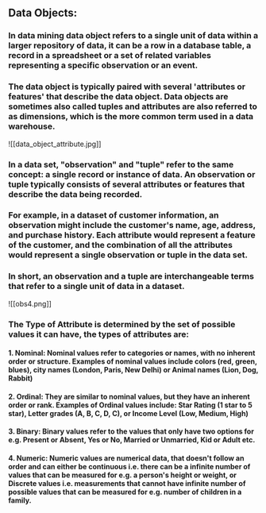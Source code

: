 ## Data Objects:

### In data mining data object refers to a single unit of data within a larger repository of data, it can be a row in a database table, a record in a spreadsheet or a set of related variables representing a specific observation or an event. 

### The data object is typically paired with several 'attributes or features' that describe the data object. Data objects are sometimes also called tuples and attributes are also referred to as dimensions, which is the more common term used in a data warehouse.

![[data_object_attribute.jpg]]

### In a data set, "observation" and "tuple" refer to the same concept: a single record or instance of data. An observation or tuple typically consists of several attributes or features that describe the data being recorded.

### For example, in a dataset of customer information, an observation might include the customer's name, age, address, and purchase history. Each attribute would represent a feature of the customer, and the combination of all the attributes would represent a single observation or tuple in the data set.

### In short, an observation and a tuple are interchangeable terms that refer to a single unit of data in a dataset.

![[obs4.png]]

### The Type of Attribute is determined by the set of possible values it can have, the types of attributes are:

#### 1. Nominal: Nominal values refer to categories or names, with no inherent order or structure. Examples of nominal values include colors (red, green, blues), city names (London, Paris, New Delhi) or Animal names (Lion, Dog, Rabbit)

#### 2. Ordinal: They are similar to nominal values, but they have an inherent order or rank. Examples of Ordinal values include: Star Rating (1 star to 5 star), Letter grades (A, B, C, D, C), or Income Level (Low, Medium, High)

#### 3. Binary: Binary values refer to the values that only have two options for e.g. Present or Absent, Yes or No, Married or Unmarried, Kid or Adult etc. 

#### 4. Numeric: Numeric values are numerical data, that doesn't follow an order  and can either be continuous i.e. there can be a infinite number of values that can be measured for e.g. a person's height or weight, or Discrete values i.e. measurements that cannot have infinite number of possible values that can be measured for e.g. number of children in a family.